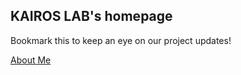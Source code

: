 ## KAIROS LAB's homepage

Bookmark this to keep an eye on our project updates!

<a href="https://
kairoslaboratory.github.io/traversing-negative-obstacles/" title="Negative Obstacle Traversal">About Me</a>
